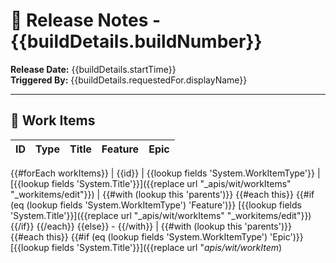 # 🚀 Release Notes - {{buildDetails.buildNumber}}

**Release Date:** {{buildDetails.startTime}}  
**Triggered By:** {{buildDetails.requestedFor.displayName}}

---

## 📌 Work Items

| ID | Type | Title | Feature | Epic |
|----|------|-------|---------|------|
{{#forEach workItems}}
| {{id}} | {{lookup fields 'System.WorkItemType'}} | [{{lookup fields 'System.Title'}}]({{replace url "_apis/wit/workItems" "_workitems/edit"}}) | 
{{#with (lookup this 'parents')}}
  {{#each this}}
    {{#if (eq (lookup fields 'System.WorkItemType') 'Feature')}}
      [{{lookup fields 'System.Title'}}]({{replace url "_apis/wit/workItems" "_workitems/edit"}})
    {{/if}}
  {{/each}}
{{else}} - {{/with}} | 
{{#with (lookup this 'parents')}}
  {{#each this}}
    {{#if (eq (lookup fields 'System.WorkItemType') 'Epic')}}
      [{{lookup fields 'System.Title'}}]({{replace url "_apis/wit/workItem_)
